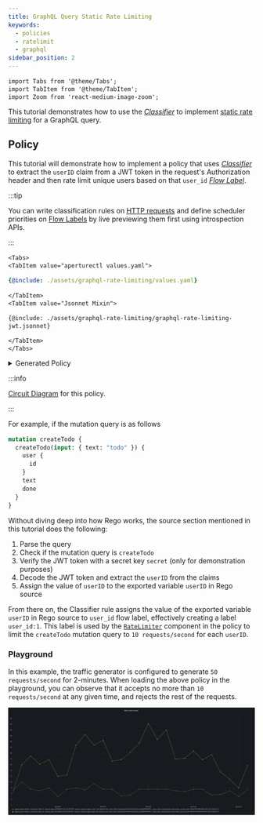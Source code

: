 ```yaml
---
title: GraphQL Query Static Rate Limiting
keywords:
  - policies
  - ratelimit
  - graphql
sidebar_position: 2
---
```


```mdx-code-block
import Tabs from '@theme/Tabs';
import TabItem from '@theme/TabItem';
import Zoom from 'react-medium-image-zoom';
```

This tutorial demonstrates how to use the [_Classifier_][rego-rules] to
implement
[static rate limiting](/reference/policies/bundled-blueprints/policies/static-rate-limiting.md)
for a GraphQL query.

## Policy

This tutorial will demonstrate how to implement a policy that uses
[_Classifier_][classifier] to extract the `userID` claim from a JWT token in the
request's Authorization header and then rate limit unique users based on that
`user_id` [_Flow Label_][flow-label].

:::tip

You can write classification rules on
[HTTP requests](/concepts/flow-control/resources/classifier.md#live-previewing-requests)
and define scheduler priorities on
[Flow Labels](/concepts/flow-control/flow-label.md#live-previewing-flow-labels)
by live previewing them first using introspection APIs.

:::

```mdx-code-block
<Tabs>
<TabItem value="aperturectl values.yaml">
```

```yaml
{@include: ./assets/graphql-rate-limiting/values.yaml}
```

```mdx-code-block
</TabItem>
<TabItem value="Jsonnet Mixin">
```

```jsonnet
{@include: ./assets/graphql-rate-limiting/graphql-rate-limiting-jwt.jsonnet}
```

```mdx-code-block
</TabItem>
</Tabs>
```

<details><summary>Generated Policy</summary>
<p>

```yaml
{@include: ./assets/graphql-rate-limiting/graphql-rate-limiting-jwt.yaml}
```

</p>
</details>

:::info

[Circuit Diagram](./assets/graphql-rate-limiting/graphql-rate-limiting-jwt.mmd.svg)
for this policy.

:::

For example, if the mutation query is as follows

```graphql
mutation createTodo {
  createTodo(input: { text: "todo" }) {
    user {
      id
    }
    text
    done
  }
}
```

Without diving deep into how Rego works, the source section mentioned in this
tutorial does the following:

1. Parse the query
2. Check if the mutation query is `createTodo`
3. Verify the JWT token with a secret key `secret` (only for demonstration
   purposes)
4. Decode the JWT token and extract the `userID` from the claims
5. Assign the value of `userID` to the exported variable `userID` in Rego source

From there on, the Classifier rule assigns the value of the exported variable
`userID` in Rego source to `user_id` flow label, effectively creating a label
`user_id:1`. This label is used by the
[`RateLimiter`](/concepts/flow-control/components/rate-limiter.md) component in
the policy to limit the `createTodo` mutation query to `10 requests/second` for
each `userID`.

### Playground

In this example, the traffic generator is configured to generate
`50 requests/second` for 2-minutes. When loading the above policy in the
playground, you can observe that it accepts no more than `10 requests/second` at
any given time, and rejects the rest of the requests.

<Zoom>

![GraphQL Status Rate Limiting](./assets/graphql-rate-limiting/graphql-rate-limiting-counter.png)

</Zoom>

[rego-rules]: /concepts/flow-control/resources/classifier.md#rego
[flow-label]: /concepts/flow-control/flow-label.md
[classifier]: /concepts/flow-control/resources/classifier.md
